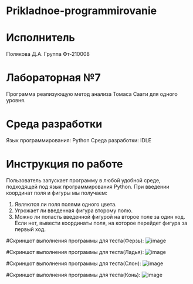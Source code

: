 # Prikladnoe-programmirovanie
# Исполнитель
Полякова Д.А.
Группа Фт-210008

# Лабораторная №7
Программа реализующую метод анализа Томаса Саати для одного уровня.

# Среда разработки 
Язык программирования: Python
Среда разработки: IDLE

# Инструкция по работе
Пользователь запускает программу в любой удобной среде, подходящей под язык программирования Python. При введении координат поля и фигуры мы получаем:
1) Являются ли поля полями одного цвета.
2) Угрожает ли введенная фигура второму полю.
3) Можно ли попасть введенной фигурой на второе поле за один ход. Если нет, вывести координаты поля, на которое перейдет фигура за первый ход.

#Скриншот выполнения программы для теста(Ферзь):
![image](https://user-images.githubusercontent.com/113821762/208242494-75205001-abdb-4da6-a1a1-298bc8b5e5b1.png)

#Скриншот выполнения программы для теста(Ладья):
![image](https://user-images.githubusercontent.com/113821762/208242808-497402de-581f-4065-b58e-4a7da4cec933.png)

#Скриншот выполнения программы для теста(Слон):
![image](https://user-images.githubusercontent.com/113821762/208242869-700ab954-7c89-4b0a-a426-e6be5bf7bb72.png)

#Скриншот выполнения программы для теста(Конь):
![image](https://user-images.githubusercontent.com/113821762/208242918-d2c217f7-b4e7-4fc6-9c60-6bb8f012e615.png)
